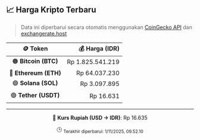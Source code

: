 

<!-- HARGA_KRIPTO -->
## 📈 Harga Kripto Terbaru

> Data ini diperbarui secara otomatis menggunakan [CoinGecko API](https://www.coingecko.com/) dan [exchangerate.host](https://exchangerate.host/)

<div align="center">

| 🪙 Token | 💰 Harga (IDR) |
|:------:|---------------:|
| 🟠 **Bitcoin (BTC)**   | Rp 1.825.541.219 |
| 🔵 **Ethereum (ETH)**  | Rp 64.037.230 |
| 🟣 **Solana (SOL)**    | Rp 3.097.895 |
| 🟢 **Tether (USDT)**   | Rp 16.631 |

---

💱 **Kurs Rupiah (USD → IDR)**: Rp 16.635

🕒 <sub>Terakhir diperbarui: 1/11/2025, 09.52.10</sub>

</div>
<!-- /HARGA_KRIPTO -->